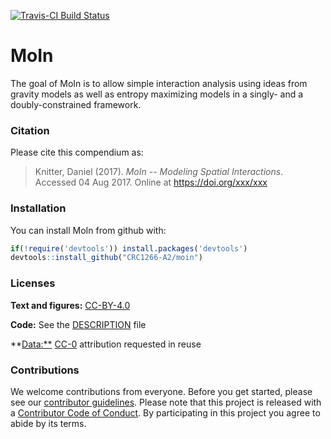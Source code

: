 
<!-- README.md is generated from README.Rmd. Please edit that file -->
[![Travis-CI Build Status](https://travis-ci.org/CRC1266-A2/moin.svg?branch=master)](https://travis-ci.org/CRC1266-A2/moin)

MoIn
====

The goal of MoIn is to allow simple interaction analysis using ideas from gravity models as well as entropy maximizing models in a singly- and a doubly-constrained framework.

### Citation

Please cite this compendium as:

> Knitter, Daniel (2017). *MoIn -- Modeling Spatial Interactions*. Accessed 04 Aug 2017. Online at <https://doi.org/xxx/xxx>

### Installation

You can install MoIn from github with:

``` r
if(!require('devtools')) install.packages('devtools')
devtools::install_github("CRC1266-A2/moin")
```

### Licenses

**Text and figures:** [CC-BY-4.0](http://creativecommons.org/licenses/by/4.0/)

**Code:** See the [DESCRIPTION](DESCRIPTION) file

\*\*<Data:**> [CC-0](http://creativecommons.org/publicdomain/zero/1.0/) attribution requested in reuse

### Contributions

We welcome contributions from everyone. Before you get started, please see our [contributor guidelines](CONTRIBUTING.md). Please note that this project is released with a [Contributor Code of Conduct](CONDUCT.md). By participating in this project you agree to abide by its terms.
